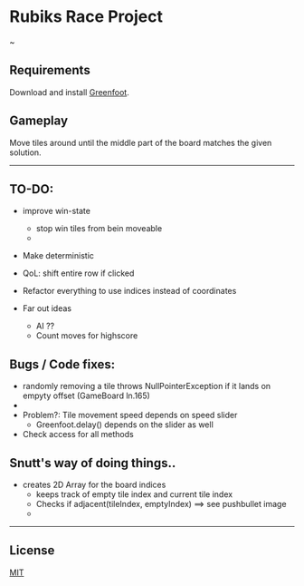 # Rubiks Race Project

~

## Requirements

Download and install [Greenfoot](https://www.greenfoot.org/download).


## Gameplay

Move tiles around until the middle part of the board matches the given solution.

-----------------------------------------------------------------------------------------------------------------------------------------

## TO-DO:

* improve win-state
  * stop win tiles from bein moveable
  * 
* Make deterministic
* QoL: shift entire row if clicked
* Refactor everything to use indices instead of coordinates

* Far out ideas
  * AI ??
  * Count moves for highscore 



## Bugs / Code fixes:

* randomly removing a tile throws NullPointerException if it lands on empyty offset (GameBoard ln.165)
*
* Problem?: Tile movement speed depends on speed slider
  * Greenfoot.delay() depends on the slider as well
* Check access for all methods


## Snutt's way of doing things..

* creates 2D Array for the board indices
  * keeps track of empty tile index and current tile index
  * Checks if adjacent(tileIndex, emptyIndex) ==> see pushbullet image
  *   



-----------------------------------------------------------------------------------------------------------------------------------------

## License
[MIT](https://choosealicense.com/licenses/mit/)
